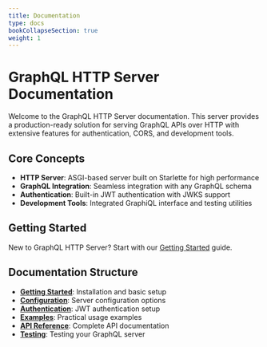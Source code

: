 ```yaml
---
title: Documentation
type: docs
bookCollapseSection: true
weight: 1
---
```


# GraphQL HTTP Server Documentation

Welcome to the GraphQL HTTP Server documentation. This server provides a production-ready solution for serving GraphQL APIs over HTTP with extensive features for authentication, CORS, and development tools.

## Core Concepts

- **HTTP Server**: ASGI-based server built on Starlette for high performance
- **GraphQL Integration**: Seamless integration with any GraphQL schema
- **Authentication**: Built-in JWT authentication with JWKS support
- **Development Tools**: Integrated GraphiQL interface and testing utilities

## Getting Started

New to GraphQL HTTP Server? Start with our [Getting Started](./getting-started) guide.

## Documentation Structure

- **[Getting Started](./getting-started)**: Installation and basic setup
- **[Configuration](./configuration)**: Server configuration options
- **[Authentication](./authentication)**: JWT authentication setup
- **[Examples](./examples)**: Practical usage examples
- **[API Reference](./api-reference)**: Complete API documentation
- **[Testing](./testing)**: Testing your GraphQL server